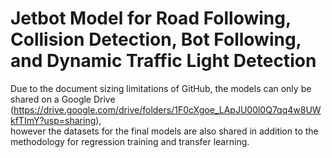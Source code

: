 # Jetbot Model for Road Following, Collision Detection, Bot Following, and Dynamic Traffic Light Detection
Due to the document sizing limitations of GitHub, the models can only be shared on a Google Drive   (https://drive.google.com/drive/folders/1F0cXgoe_LApJU00l0Q7qq4w8UWkfTImY?usp=sharing),  
however the datasets for the final models are also shared in addition to the methodology for regression training and transfer learning. 
